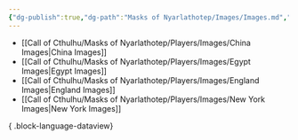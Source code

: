```yaml
---
{"dg-publish":true,"dg-path":"Masks of Nyarlathotep/Images/Images.md","permalink":"/masks-of-nyarlathotep/images/images/","hide":true,"tags":["TTRPG/Games/MoN"]}
---
```


- [[Call of Cthulhu/Masks of Nyarlathotep/Players/Images/China Images\|China Images]]
- [[Call of Cthulhu/Masks of Nyarlathotep/Players/Images/Egypt Images\|Egypt Images]]
- [[Call of Cthulhu/Masks of Nyarlathotep/Players/Images/England Images\|England Images]]
- [[Call of Cthulhu/Masks of Nyarlathotep/Players/Images/New York Images\|New York Images]]

{ .block-language-dataview}